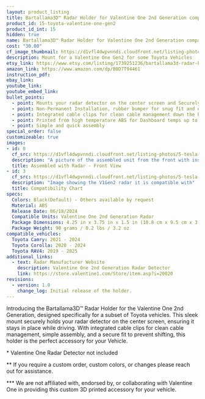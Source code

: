 ```yaml
---
layout: product_listing
title: Bartallama3D™ Radar Holder for Valentine One 2nd Generation compatible with some Toyota Vehicles
product_id: 15-toyota-valentine-one-gen2
product_id_int: 15
hidden: true
name: Bartallama3D™ Radar Holder for Valentine One 2nd Generation compatible with some Toyota Vehicles
cost: "30.00"
cf_image_thumbnail: https://d1vfl4dwpvnndi.cloudfront.net/listing-photos/5-tesla-valentine-one-rm-gen2/0.jpg
description: Mount for a Valentine One Gen2 for some Toyota Vehicles
etsy_link: https://www.etsy.com/listing/1739251236/bartallama3d-radar-holder-for-valentine
amazon_link: https://www.amazon.com/dp/B0D7T94461
instruction_pdf: 
ebay_link: 
youtube_link: 
youtube_embed_link: 
bullet_points:
  - point: Mounts your radar detector on the center screen and Securely holds the radar detector
  - point: Non-Permanent Installation, rubber bumper for snug fit and easy removal for storage
  - point: Integrated cable clips for clean cable management down the back of your screen
  - point: Printed from high temperature ABS for Dashboard temps up to 160F (MAX 212F)
  - point: Simple and quick assembly
special_order: false
customizeable: true
images:
- id: 0
  cf_src: https://d1vfl4dwpvnndi.cloudfront.net/listing-photos/5-tesla-valentine-one-rm-gen2/0.jpg
  description: "A picture of the assembled unit from the front with installed Valentine One Gen2 unit"
  title: Assembled with Radar - Front View
- id: 3
  cf_src: https://d1vfl4dwpvnndi.cloudfront.net/listing-photos/5-tesla-valentine-one-rm-gen2/3.jpg
  description: "Image showing the V1Gen2 radar it is compatible with"
  title: Compatibility Chart
specs:
  Colors: Black(Default) - Others available by request 
  Material: ABS
  Release Date: 06/18/2024
  Compatible Units: Valentine One 2nd Generation Radar
  Package Dimensions: 4.25 in x 3.75 in x 1.5 in (10.8 cm x 9.5 cm x 3.8cm) [HxWxD]
  Package Weight: 90 grams / 0.2 lbs / 3.2 oz
compatible_vehicles:
  Toyota Camry: 2021 - 2024
  Toyota Corolla: 2020 - 2024
  Toyota RAV4: 2019 - 2025
additional_links:
  - text: Radar Manufacturer Website
    description: Valentine One 2nd Generation Radar Detector
    link: https://store.valentine1.com/Store/item.asp?i=20020
revisions:
  - version: 1.0
    change_log: Initial release of the holder.
---
```


Introducing the Bartallama3D™ Radar Holder for the Valentine One 2nd Generation, designed specifically for a subset of Toyota vehicles. This sleek mount securely holds your radar detector on the center screen, ensuring it stays in place while driving. With integrated cable clips for clean cable management, simple assembly, and a secure fit to prevent shifting, this holder is the perfect accessory for your Vehicle.

\* Valentine One Radar Detector not included

\*\* If you require a custom order, custom colors, or changes please reach out for assistance.

\*\*\* We are not affiliated with, endorsed by, or collaborating with Valentine One in providing this custom 3D printed accessory for your vehicle. 
